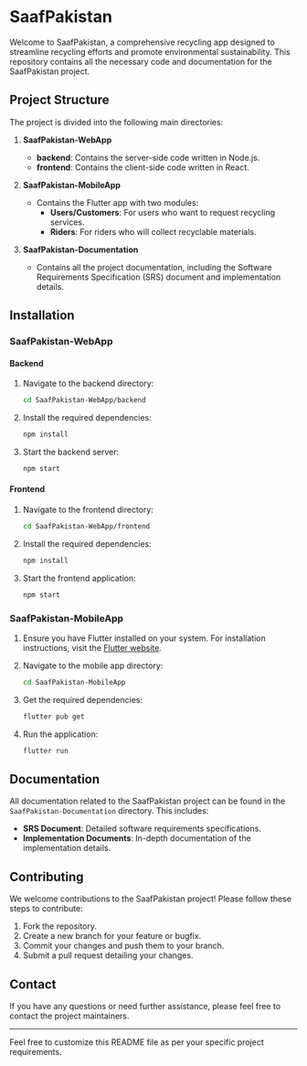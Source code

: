 # SaafPakistan

Welcome to SaafPakistan, a comprehensive recycling app designed to streamline recycling efforts and promote environmental sustainability. This repository contains all the necessary code and documentation for the SaafPakistan project.

## Project Structure

The project is divided into the following main directories:

1. **SaafPakistan-WebApp**
   - **backend**: Contains the server-side code written in Node.js.
   - **frontend**: Contains the client-side code written in React.

2. **SaafPakistan-MobileApp**
   - Contains the Flutter app with two modules:
     - **Users/Customers**: For users who want to request recycling services.
     - **Riders**: For riders who will collect recyclable materials.

3. **SaafPakistan-Documentation**
   - Contains all the project documentation, including the Software Requirements Specification (SRS) document and implementation details.

## Installation

### SaafPakistan-WebApp

#### Backend

1. Navigate to the backend directory:
   ```bash
   cd SaafPakistan-WebApp/backend
   ```

2. Install the required dependencies:
   ```bash
   npm install
   ```

3. Start the backend server:
   ```bash
   npm start
   ```

#### Frontend

1. Navigate to the frontend directory:
   ```bash
   cd SaafPakistan-WebApp/frontend
   ```

2. Install the required dependencies:
   ```bash
   npm install
   ```

3. Start the frontend application:
   ```bash
   npm start
   ```

### SaafPakistan-MobileApp

1. Ensure you have Flutter installed on your system. For installation instructions, visit the [Flutter website](https://flutter.dev/docs/get-started/install).

2. Navigate to the mobile app directory:
   ```bash
   cd SaafPakistan-MobileApp
   ```

3. Get the required dependencies:
   ```bash
   flutter pub get
   ```

4. Run the application:
   ```bash
   flutter run
   ```

## Documentation

All documentation related to the SaafPakistan project can be found in the `SaafPakistan-Documentation` directory. This includes:

- **SRS Document**: Detailed software requirements specifications.
- **Implementation Documents**: In-depth documentation of the implementation details.

## Contributing

We welcome contributions to the SaafPakistan project! Please follow these steps to contribute:

1. Fork the repository.
2. Create a new branch for your feature or bugfix.
3. Commit your changes and push them to your branch.
4. Submit a pull request detailing your changes.


## Contact

If you have any questions or need further assistance, please feel free to contact the project maintainers.

---

Feel free to customize this README file as per your specific project requirements.
